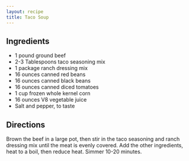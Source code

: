 ```yaml
---
layout: recipe
title: Taco Soup
---
```


## Ingredients

* 1 pound ground beef
* 2-3 Tablespoons taco seasoning mix
* 1 package ranch dressing mix
* 16 ounces canned red beans
* 16 ounces canned black beans
* 16 ounces canned diced tomatoes
* 1 cup frozen whole kernel corn
* 16 ounces V8 vegetable juice
* Salt and pepper, to taste

## Directions

Brown the beef in a large pot, then stir in the taco seasoning and ranch
dressing mix until the meat is evenly covered. Add the other
ingredients, heat to a boil, then reduce heat. Simmer 10-20 minutes.
